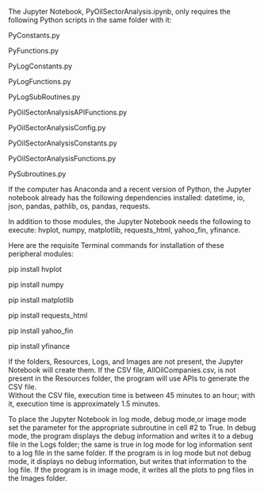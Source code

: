 The Jupyter Notebook, PyOilSectorAnalysis.ipynb, only requires the following Python scripts in the same folder with it:

PyConstants.py

PyFunctions.py

PyLogConstants.py

PyLogFunctions.py

PyLogSubRoutines.py

PyOilSectorAnalysisAPIFunctions.py

PyOilSectorAnalysisConfig.py

PyOilSectorAnalysisConstants.py

PyOilSectorAnalysisFunctions.py

PySubroutines.py

If the computer has Anaconda and a recent version of Python, the Jupyter notebook already has the following dependencies 
installed: datetime, io, json, pandas, pathlib, os, pandas, requests.

In addition to those modules, the Jupyter Notebook needs the following to execute: hvplot, numpy, matplotlib, requests_html,
yahoo_fin, yfinance.  

Here are the requisite Terminal commands for installation of these peripheral modules:

pip install hvplot

pip install numpy

pip install matplotlib

pip install requests_html

pip install yahoo_fin

pip install yfinance

If the folders, Resources, Logs, and Images are not present, the Jupyter Notebook will create them.  If the CSV file, 
AllOilCompanies.csv, is not present in the Resources folder, the program will use APIs to generate the CSV file.  
Without the CSV file, execution time is between 45 minutes to an hour; with it, execution time 
is approximately 1.5 minutes.

To place the Jupyter Notebook in log mode, debug mode,or image mode set the parameter for the appropriate subroutine in cell #2 
to True.  In debug mode, the program displays the debug information and writes it to a debug file in the Logs folder; the same 
is true in log mode for log information sent to a log file in the same folder.  If the program is in log mode but not debug mode, 
it displays no debug information, but writes that information to the log file. If the program is in image mode, it writes all the
plots to png files in the Images folder.
